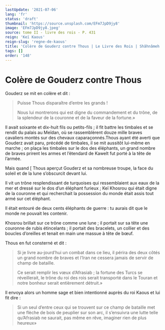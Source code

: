 ```yaml
---
lastUpdate: '2021-07-06'
lang: 'fr'
status: 'draft'
thumbnail: 'https://source.unsplash.com/EFm7JpD9jy8'
image: 'EFm7JpD9jy8.jpeg'
source: tome II - livre des rois - P. 431
reign: 'Keï Kaous'
reign-slug: 'regne-de-kaous'
title: 'Colère de Gouderz contre Thous | Le Livre des Rois | Shâhnâmeh'
tags: []
order: '148'
---
```


# Colère de Gouderz contre Thous

Gouderz se mit en colère et dit :

> Puisse Thous disparaître d’entre les grands !
>
> Nous lui montrerons qui est digne du commandement et du trône, de la splendeur de la couronne et de la faveur de la fortune.»

Il avait soixante et dix-huit fils ou petits-fils ; il fit battre les timbales et se rendit du palais au Meïdan, où se rassemblèrent douze mille braves cavaliers montés sur des chevaux caparaçonnés.Thous ayant été averti que Gouderz avait paru, précédé de timbales, il se mit aussitôt lui-même en marche ; on plaça les timbales sur le dos des éléphants, un grand nombre de braves prirent les armes et l’étendard de Kawelt fut porté à la tête de l’armée.

Mais quand
[
Thous aperçut Gouderz et sa nombreuse troupe, la face du soleil et de la lune s’obscurcit devant lui.

Il vit un trône resplendissant de turquoises qui ressemblaient aux eaux de la mer et dressé sur le dos d’un éléphant furieux ; Keï Khosrou qui était digne de la couronne et qui recherchait la possession du monde était assis tout armé sur cet éléphant.

Il était entouré de deux cents éléphants de guerre : tu aurais dit que le monde ne pouvait les contenir.

Khosrou brillait sur ce trône comme une lune ; il portait sur sa tête une couronne de rubis étincelants ; il portait des bracelets, un collier et des boucles d’oreilles et tenait en main une massue à tête de bœuf.

Thous en fut consterné et dit :

> Si je livre au-jourd’hui un combat dans ce lieu, il périra des deux côtés un grand nombre de braves et l’Iran ne cessera jamais de servir de champ de bataille.
>
> Ce serait remplir les vœux d’Afrasiab ; la fortune des Turcs se réveillerait, le trône du roi des rois serait transporté dans le Touran et notre bonheur serait entièrement détruit.»

Il envoya alors un homme sage et bien intentionné auprès du roi Kaous et lui fit dire :

> Si un seul d’entre ceux qui se trouvent sur ce champ de bataille met une flèche de bois de peuplier sur son arc, il s’ensuivra une lutte telle qu’Afrasiab ne saurait, pas même en rêve, imaginer rien de plus heureux»
